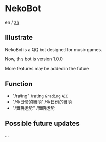 # NekoBot

en / [zh](https://github.com/Nekony/NekoBot/blob/main/README_zh.md)

## Illustrate

NekoBot is a QQ bot designed for music games.

Now, this bot is version 1.0.0

More features may be added in the future

## Function

- "/rating" /rating `Grading` `ACC`
- "/今日份的舞萌" /今日份的舞萌
- "/舞萌运势" /舞萌运势

## Possible future updates

...
